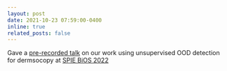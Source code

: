 ```yaml
---
layout: post
date: 2021-10-23 07:59:00-0400
inline: true
related_posts: false
---
```


Gave a [pre-recorded talk](https://www.spiedigitallibrary.org/conference-proceedings-of-spie/PC11934/PC119340H/Unsupervised-representation-learning-for-detecting-out-of-distribution-samples-in/10.1117/12.2609885.short?SSO=1) on our work using unsupervised OOD detection for dermsocopy at [SPIE BiOS 2022](https://www.spiedigitallibrary.org/conference-proceedings-of-spie/browse/SPIE-Photonics-West/SPIE-BiOS/2022)
